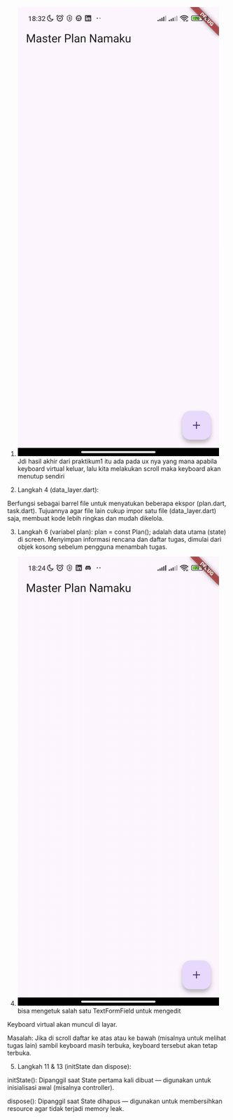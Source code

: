 1. ![alt text](image/1.gif)
Jdi hasil akhir dari praktikum1 itu ada pada ux nya yang mana apabila keyboard virtual keluar, lalu kita melakukan scroll maka keyboard akan menutup sendiri

2. Langkah 4 (data_layer.dart):

Berfungsi sebagai barrel file untuk menyatukan beberapa ekspor (plan.dart, task.dart). Tujuannya agar file lain cukup impor satu file (data_layer.dart) saja, membuat kode lebih ringkas dan mudah dikelola.

3. Langkah 6 (variabel plan):
plan = const Plan(); adalah data utama (state) di screen. Menyimpan informasi rencana dan daftar tugas, dimulai dari objek kosong sebelum pengguna menambah tugas.

4. ![alt text](image/2.gif)
bisa mengetuk salah satu TextFormField untuk mengedit

Keyboard virtual akan muncul di layar.

Masalah: Jika di scroll daftar ke atas atau ke bawah (misalnya untuk melihat tugas lain) sambil keyboard masih terbuka, keyboard tersebut akan tetap terbuka.

5. Langkah 11 & 13 (initState dan dispose):

initState(): Dipanggil saat State pertama kali dibuat — digunakan untuk inisialisasi awal (misalnya controller).

dispose(): Dipanggil saat State dihapus — digunakan untuk membersihkan resource agar tidak terjadi memory leak.
